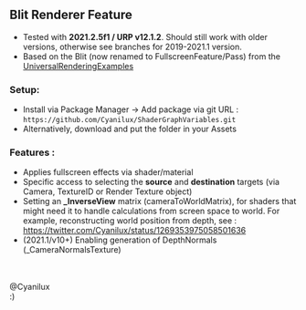 ## Blit Renderer Feature
- Tested with **2021.2.5f1 / URP v12.1.2**. Should still work with older versions, otherwise see branches for 2019-2021.1 version.
- Based on the Blit (now renamed to FullscreenFeature/Pass) from the [UniversalRenderingExamples](https://github.com/Unity-Technologies/UniversalRenderingExamples/tree/master/Assets/Scripts/Runtime/RenderPasses)

### Setup:
- Install via Package Manager → Add package via git URL : `https://github.com/Cyanilux/ShaderGraphVariables.git`
- Alternatively, download and put the folder in your Assets

### Features :
- Applies fullscreen effects via shader/material
- Specific access to selecting the **source** and **destination** targets (via Camera, TextureID or Render Texture object)<br />
- Setting an **_InverseView** matrix (cameraToWorldMatrix), for shaders that might need it to handle calculations from screen space to world. For example, reconstructing world position from depth, see : https://twitter.com/Cyanilux/status/1269353975058501636<br />
- (2021.1/v10+) Enabling generation of DepthNormals (_CameraNormalsTexture)

<br /><br />
@Cyanilux<br />
:)
